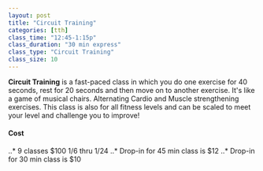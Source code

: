 ```yaml
---
layout: post
title: "Circuit Training"
categories: [tth]
class_time: "12:45-1:15p"
class_duration: "30 min express"
class_type: "Circuit Training"
class_size: 10
---
```

**Circuit Training** is a fast-paced class in which you do one exercise for 40 seconds, rest for 20 seconds and then move on to another exercise. It's like a game of musical chairs. Alternating Cardio and Muscle strengthening exercises. This class is also for all fitness levels and can be scaled to meet your level and challenge you to improve!

#### Cost
..* 9 classes $100 1/6 thru 1/24
..* Drop-in for 45 min class is $12
..* Drop-in for 30 min class is $10